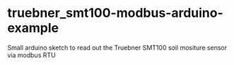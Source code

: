 # truebner_smt100-modbus-arduino-example
Small arduino sketch to read out the Truebner SMT100 soil mositure sensor via modbus RTU
